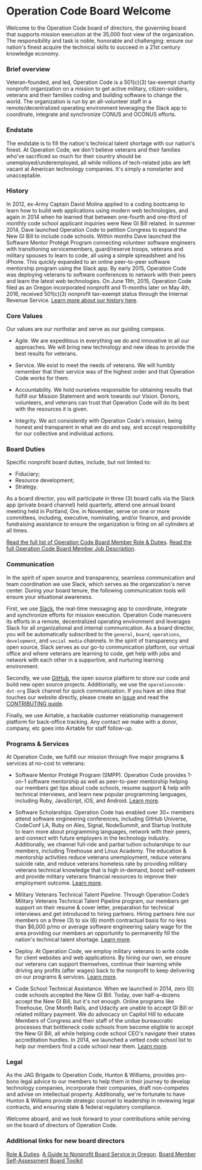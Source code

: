# Operation Code Board Welcome

Welcome to the Operation Code board of directors, the governing board that supports mission execution at the 35,000 foot view of the organization. The responsibility and task is noble, honorable and challenging: ensure our nation's finest acquire the technical skills to succeed in a 21st century knowledge economy.

### Brief overview
Veteran-founded, and led, Operation Code is a 501(c)(3) tax-exempt charity nonprofit organization on a mission to get active military, citizen-soldiers, veterans and their families coding and building software to change the world. The organization is run by an all-volunteer staff in a remote/decentralized operating environment leveraging the Slack app to coordinate, integrate and synchronize CONUS and OCONUS efforts.

### Endstate
The endstate is to fill the nation's technical talent shortage with our nation's finest. At Operation Code, we don't believe veterans and their families who've sacrificed so much for their country should be unemployed/underemployed, all while millions of tech-related jobs are left vacant at American technology companies. It's simply a nonstarter and unacceptable.

### History
In 2012, ex-Army Captain David Molina applied to a coding bootcamp to learn how to build web applications using modern web technologies, and again in 2014 when he learned that between one-fourth and one-third of monthly code school applicant inquiries were New GI Bill related. In summer 2014, Dave launched Operation Code to petition Congress to expand the New GI Bill to include code schools. Within months Dave launched the Software Mentor Protégé Program connecting volunteer software engineers with transitioning servicemembers, guard/reserve troops, veterans and military spouses to learn to code, all using a simple spreadsheet and his iPhone. This quickly expanded to an online peer-to-peer software mentorship program using the Slack app. By early 2015, Operation Code was deploying veterans to software conferences to network with their peers and learn the latest web technologies. On June 11th, 2015, Operation Code filed as an Oregon incorporated nonprofit and 11-months later on May 4th, 2016, received 501(c)(3) nonprofit tax-exempt status through the Internal Revenue Service. [Learn more about our history here](https://operationcode.org/history).

### Core Values
Our values are our northstar and serve as our guiding compass.
- Agile. We are expeditious in everything we do and innovative in all our approaches. We will bring new technology and new ideas to provide the best results for veterans.

- Service. We exist to meet the needs of veterans. We will humbly remember that their service was of the highest order and that Operation Code works for them.

- Accountability. We hold ourselves responsible for obtaining results that fulfill our Mission Statement and work towards our Vision. Donors, volunteers, and veterans can trust that Operation Code will do its best with the resources it is given.

- Integrity. We act consistently with Operation Code's mission, being honest and transparent in what we do and say, and accept responsibility for our collective and individual actions.

### Board Duties
Specific nonprofit board duties, include, but not limited to:
- Fiduciary;
- Resource development;
- Strategy.

As a board director, you will participate in three (3) board calls via the Slack app (private board channel) held quarterly, attend one annual board meeting held in Portland, Ore. in November, serve on one or more committees, including, executive, nominating, and/or finance, and provide fundraising assistance to ensure the organization is firing on all cylinders at all times.

[Read the full list of Operation Code Board Member Role & Duties](https://github.com/OperationCode/board/blob/master/role.md).
[Read the full Operation Code Board Member Job Description](https://github.com/OperationCode/board/blob/master/job_description.md).

### Communication
In the spirit of open source and transparency, seamless communication and team coordination we use Slack, which serves as the organization's nerve center. During your board tenure, the following communication tools will ensure your situational awareness.

First, we use [Slack](https://operation-code.slack.com), the real-time messaging app to coordinate, integrate and synchronize efforts for mission execution. Operation Code maneuvers its efforts in a remote, decentralized operating environment and leverages Slack for all organizational and internal communication. As a board director, you will be automatically subscribed to the `general`, `board`, `operations`, `development`, and `social media` channels. In the spirit of transparency and open source, Slack serves as our go-to communication platform, our virtual office and where veterans are learning to code, get help with jobs and network with each other in a supportive, and nurturing learning environment.

Secondly, we use [GitHub](https://github.com/operationcode), the open source platform to store our code and build new open source projects. Additionally, we use the `operationcode-dot-org` Slack channel for quick communication. If you have an idea that touches our website directly, please create an [issue](https://github.com/operationcode/operationcode/issues) and read the [CONTRIBUTING guide](https://github.com/OperationCode/operationcode/blob/master/CONTRIBUTING.md).

Finally, we use Airtable, a hackable customer relationship management platform for back-office tracking. Any contact we make with a donor, company, etc goes into Airtable for staff follow-up.

### Programs & Services
At Operation Code, we fulfill our mission through five major programs & services at no-cost to veterans:
- Software Mentor Protégé Program (SMPP). Operation Code provides 1-on-1 software mentorship as well as peer-to-peer mentorship helping our members get tips about code schools, resume support & help with technical interviews, and learn new popular programming languages, including Ruby, JavaScript, iOS, and Android. [Learn more](https://operationcode.org/mentorship).

- Software Scholarships. Operation Code has enabled over 30+ members attend software engineering conferences, including GitHub Universe, CodeConf LA, Ruby on Ales, Signal, NodeSummit, and Startup Institute to learn more about programming languages, network with their peers, and connect with future employers in the technology industry. Additionally, we channel full-ride and  partial tuition scholarships to our members, including Treehouse and Linux Academy. The education & mentorship activities reduce veterans unemployment, reduce veterans suicide rate, and reduce veterans homeless rate by providing military veterans technical knowledge that is high in-demand, boost self-esteem and provide military veterans financial resources to improve their employment outcome. [Learn more](https://operationcode.org/scholarships).

- Military Veterans Technical Talent Pipeline. Through Operation Code’s Military Veterans Technical Talent Pipeline program, our members get support on their resume & cover letter, preparation for technical interviews and get introduced to hiring partners. Hiring partners hire our members on a three (3) to six (6) month contractual basis for no less than $6,000 p/mo or average software engineering salary wage for the area providing our members an opportunity to permanently fill the nation's technical talent shortage. [Learn more](https://operationcode.org/employers).

- Deploy. At Operation Code, we employ military veterans to write code for client websites and web applications. By hiring our own, we ensure our veterans can support themselves, continue their learning while driving any profits (after wages) back to the nonprofit to keep delivering on our programs & services. [Learn more](https://operationcode.org/deploy).

- Code School Technical Assistance. When we launched in 2014, zero (0) code schools accepted the New GI Bill. Today, over half-a-dozens accept the New GI Bill, but it's not enough. Online programs like Treehouse, One Month Rails, and Udacity are unable to accept GI Bill or related military payment. We do advocacy on Capitol Hill to educate Members of Congress and their staff of the undue bureaucratic processes that bottleneck code schools from become eligible to accept the New GI Bill, all while helping code school CEO's navigate their states accreditation hurdles. In 2014, we launched a vetted code school list to help our members find a code school near them. [Learn more](https://operationcode.org/code_schools).

### Legal
As the JAG Brigade to Operation Code, Hunton & Williams, provides pro-bono legal advice to our members to help them in their journey to develop technology companies, incorporate their companies, draft non-competes and advise on intellectual property. Additionally, we're fortunate to have Hunton & Williams provide strategic counsel to leadership in reviewing legal contracts, and ensuring state & federal regulatory compliance.

Welcome aboard, and we look forward to your contributions while serving on the board of directors of Operation Code.

### Additional links for new board directors
[Role & Duties](https://github.com/OperationCode/board/blob/master/role.md).
[A Guide to Nonprofit Board Service in Oregon](http://www.doj.state.or.us/charigroup/pdf/nonprofit.pdf).
[Board Member Self-Assessment](http://nonprofitoregon.org/sites/default/files/uploads/file/Board%20Assessment.pdf)
[Board Toolkit](http://nonprofitoregon.org/oregon_involved/board_toolkit)
